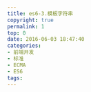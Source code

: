 ```yaml
---
title: es6-3.模板字符串
copyright: true
permalink: 1
top: 0
date: 2016-06-03 18:47:40
categories:
- 前端开发
- 标准
- ECMA
- ES6
tags:
---
```

